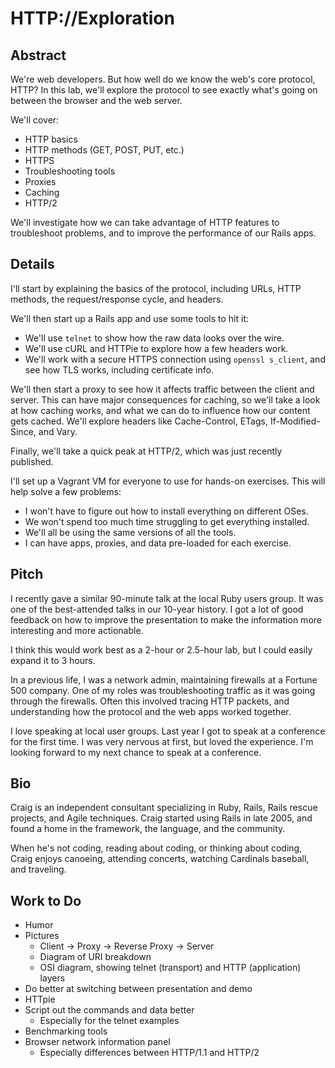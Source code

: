 HTTP://Exploration
==================


Abstract
--------

We're web developers. But how well do we know the web's core protocol, HTTP? In this lab, we'll explore the protocol to see exactly what's going on between the browser and the web server.

We'll cover:

* HTTP basics
* HTTP methods (GET, POST, PUT, etc.)
* HTTPS
* Troubleshooting tools
* Proxies
* Caching
* HTTP/2

We'll investigate how we can take advantage of HTTP features to troubleshoot problems, and to improve the performance of our Rails apps.


Details
-------

I'll start by explaining the basics of the protocol, including URLs, HTTP methods, the request/response cycle, and headers.

We'll then start up a Rails app and use some tools to hit it:

* We'll use `telnet` to show how the raw data looks over the wire.
* We'll use cURL and HTTPie to explore how a few headers work.
* We'll work with a secure HTTPS connection using `openssl s_client`, and see how TLS works, including certificate info.

We'll then start a proxy to see how it affects traffic between the client and server. This can have major consequences for caching, so we'll take a look at how caching works, and what we can do to influence how our content gets cached. We'll explore headers like Cache-Control, ETags, If-Modified-Since, and Vary.

Finally, we'll take a quick peak at HTTP/2, which was just recently published.

I'll set up a Vagrant VM for everyone to use for hands-on exercises. This will help solve a few problems:
  * I won't have to figure out how to install everything on different OSes.
  * We won't spend too much time struggling to get everything installed.
  * We'll all be using the same versions of all the tools.
  * I can have apps, proxies, and data pre-loaded for each exercise.


Pitch
-----

I recently gave a similar 90-minute talk at the local Ruby users group. It was one of the best-attended talks in our 10-year history. I got a lot of good feedback on how to improve the presentation to make the information more interesting and more actionable.

I think this would work best as a 2-hour or 2.5-hour lab, but I could easily expand it to 3 hours.

In a previous life, I was a network admin, maintaining firewalls at a Fortune 500 company. One of my roles was troubleshooting traffic as it was going through the firewalls. Often this involved tracing HTTP packets, and understanding how the protocol and the web apps worked together.

I love speaking at local user groups. Last year I got to speak at a conference for the first time. I was very nervous at first, but loved the experience. I'm looking forward to my next chance to speak at a conference.


Bio
---

Craig is an independent consultant specializing in Ruby, Rails, Rails rescue projects, and Agile techniques. Craig started using Rails in late 2005, and found a home in the framework, the language, and the community.

When he's not coding, reading about coding, or thinking about coding, Craig enjoys canoeing, attending concerts, watching Cardinals baseball, and traveling.


Work to Do
----------

* Humor
* Pictures
  * Client -> Proxy -> Reverse Proxy -> Server
  * Diagram of URI breakdown
  * OSI diagram, showing telnet (transport) and HTTP (application) layers
* Do better at switching between presentation and demo
* HTTpie
* Script out the commands and data better
  * Especially for the telnet examples
* Benchmarking tools
* Browser network information panel
  * Especially differences between HTTP/1.1 and HTTP/2

